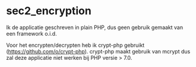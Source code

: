 # sec2_encryption
Ik de applicatie geschreven in plain PHP, dus geen gebruik gemaakt van een framework o.i.d.

Voor het encrypten/decrypten heb ik crypt-php gebruikt (https://github.com/o/crypt-php).
crypt-php maakt gebruik van mcrypt dus zal deze applicatie niet werken bij PHP versie > 7.0.
